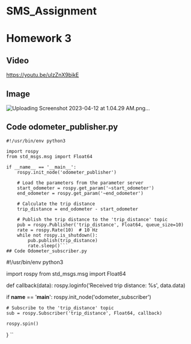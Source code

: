 # SMS_Assignment
# Homework 3

## Video
https://youtu.be/ulzZnX9bikE
## Image
![Uploading Screenshot 2023-04-12 at 1.04.29 AM.png…]()
## Code odometer_publisher.py
```
#!/usr/bin/env python3

import rospy
from std_msgs.msg import Float64

if __name__ == '__main__':
    rospy.init_node('odometer_publisher')

    # Load the parameters from the parameter server
    start_odometer = rospy.get_param('~start_odometer')
    end_odometer = rospy.get_param('~end_odometer')

    # Calculate the trip distance
    trip_distance = end_odometer - start_odometer

    # Publish the trip distance to the 'trip_distance' topic
    pub = rospy.Publisher('trip_distance', Float64, queue_size=10)
    rate = rospy.Rate(10)  # 10 Hz
    while not rospy.is_shutdown():
        pub.publish(trip_distance)
        rate.sleep()```
## Code Odometer_subscriber.py
```
#!/usr/bin/env python3

import rospy
from std_msgs.msg import Float64

def callback(data):
    rospy.loginfo('Received trip distance: %s', data.data)

if __name__ == '__main__':
    rospy.init_node('odometer_subscriber')

    # Subscribe to the 'trip_distance' topic
    sub = rospy.Subscriber('trip_distance', Float64, callback)

    rospy.spin()
} ``
